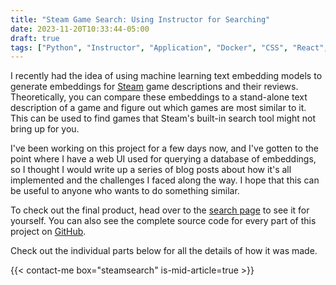 ```yaml
---
title: "Steam Game Search: Using Instructor for Searching"
date: 2023-11-20T10:33:44-05:00
draft: true
tags: ["Python", "Instructor", "Application", "Docker", "CSS", "React", "Sqlite", "Machine Learning", "Embeddings"]
---
```



<!-- TODO: Some kind of picture -->

I recently had the idea of using machine learning text embedding models to generate embeddings for [Steam](https://store.steampowered.com/) game descriptions and their reviews. Theoretically, you can compare these embeddings to a stand-alone text description of a game and figure out which games are most similar to it. This can be used to find games that Steam's built-in search tool might not bring up for you.

I've been working on this project for a few days now, and I've gotten to the point where I have a web UI used for querying a database of embeddings, so I thought I would write up a series of blog posts about how it's all implemented and the challenges I faced along the way. I hope that this can be useful to anyone who wants to do something similar.

To check out the final product, head over to the [search page](https://netrukpub.z5.web.core.windows.net/steamvibes/build/index.html) to see it for yourself. You can also see the complete source code for every part of this project on [GitHub](https://github.com/Netruk44/steam-text-search).

Check out the individual parts below for all the details of how it was made.

{{< contact-me box="steamsearch" is-mid-article=true >}}